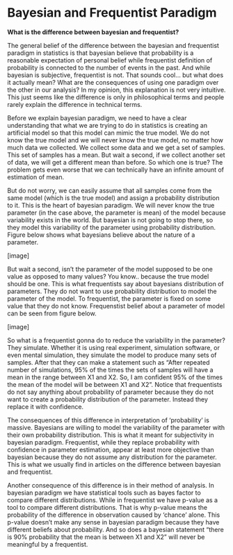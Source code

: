 # Bayesian and Frequentist Paradigm

**What is the difference between bayesian and frequentist?**

The general belief of the difference between the bayesian and frequentist paradigm in statistics is that bayesian believe that probability is a reasonable expectation of personal belief while frequentist definition of probability is connected to the number of events in the past. And while bayesian is subjective, frequentist is not. That sounds cool… but what does it actually mean? What are the consequences of using one paradigm over the other in our analysis? In my opinion, this explanation is not very intuitive. This just seems like the difference is only in philosophical terms and people rarely explain the difference in technical terms.

Before we explain bayesian paradigm, we need to have a clear understanding that what we are trying to do in statistics is creating an artificial model so that this model can mimic the true model. We do not know the true model and we will never know the true model, no matter how much data we collected. We collect some data and we get a set of samples. This set of samples has a mean. But wait a second, if we collect another set of data, we will get a different mean than before. So which one is true? The problem gets even worse that we can technically have an infinite amount of estimation of mean.

But do not worry, we can easily assume that all samples come from the same model (which is the true model) and assign a probability distribution to it. This is the heart of bayesian paradigm. We will never know the true parameter (in the case above, the parameter is mean) of the model because variability exists in the world. But bayesian is not going to stop there, so they model this variability of the parameter using probability distribution. Figure below shows what bayesians believe about the nature of a parameter.

[image]

But wait a second, isn’t the parameter of the model supposed to be one value as opposed to many values? You know.. because the true model should be one. This is what frequentists say about bayesians distribution of parameters. They do not want to use probability distribution to model the parameter of the model. To frequentist, the parameter is fixed on some value that they do not know. Frequenstist belief about a parameter of model can be seen from figure below.

[image]

So what is a frequentist gonna do to reduce the variability in the parameter? They simulate. Whether it is using real experiment, simulation software, or even mental simulation, they simulate the model to produce many sets of samples. After that they can make a statement such as “After repeated number of simulations, 95% of the times the sets of samples will have a mean in the range between X1 and X2. So, I am confident 95% of the times the mean of the model will be between X1 and X2”. Notice that frequentists do not say anything about probability of parameter because they do not want to create a probability distribution of the parameter. Instead they replace it with confidence.

The consequences of this difference in interpretation of ‘probability’ is massive. Bayesians are willing to model the variability of the parameter with their own probability distribution. This is what it meant for subjectivity in bayesian paradigm. Frequentist, while they replace probability with confidence in parameter estimation, appear at least more objective than bayesian because they do not assume any distribution for the parameter. This is what we usually find in articles on the difference between bayesian and frequentist.

Another consequence of this difference is in their method of analysis. In bayesian paradigm we have statistical tools such as bayes factor to compare different distributions. While in frequentist we have p-value as a tool to compare different distributions. That is why p-value means the probability of the difference in observation caused by ‘chance’ alone. This p-value doesn’t make any sense in bayesian paradigm because they have different beliefs about probability. And so does a bayesian statement “there is 90% probability that the mean is between X1 and X2” will never be meaningful by a frequentist.